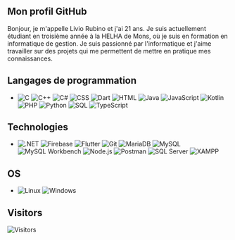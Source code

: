 ## Mon profil GitHub

Bonjour, je m'appelle Livio Rubino et j'ai 21 ans. Je suis actuellement étudiant en troisième année à la HELHA de Mons, où je suis en formation en informatique de gestion. Je suis passionné par l'informatique et j'aime travailler sur des projets qui me permettent de mettre en pratique mes connaissances.

## Langages de programmation

- ![C](https://img.shields.io/badge/-C-00599C?logo=c&logoColor=00599C&labelColor=000000) ![C++](https://img.shields.io/badge/-C%2B%2B-00599C?logo=c%2B%2B&logoColor=00599C&labelColor=000000) ![C#](https://img.shields.io/badge/-C%23-00599C?logo=c-sharp&logoColor=00599C&labelColor=000000) ![CSS](https://img.shields.io/badge/-CSS-1572B6?logo=css3&logoColor=1572B6&labelColor=000000) ![Dart](https://img.shields.io/badge/-Dart-00B4AB?logo=dart&logoColor=00B4AB&labelColor=000000) ![HTML](https://img.shields.io/badge/-HTML-E34F26?logo=html5&logoColor=E34F26&labelColor=000000) ![Java](https://img.shields.io/badge/-Java-007396?logo=java&logoColor=007396&labelColor=000000) ![JavaScript](https://img.shields.io/badge/-JavaScript-F7DF1E?logo=javascript&logoColor=F7DF1E&labelColor=000000) ![Kotlin](https://img.shields.io/badge/-Kotlin-F18E33?logo=kotlin&logoColor=F18E33&labelColor=000000) ![PHP](https://img.shields.io/badge/-PHP-4F5D95?logo=php&logoColor=4F5D95&labelColor=000000) ![Python](https://img.shields.io/badge/-Python-3776AB?logo=python&logoColor=3776AB&labelColor=000000) ![SQL](https://img.shields.io/badge/-SQL-1E90FF?logo=mysql&logoColor=1E90FF&labelColor=000000) ![TypeScript](https://img.shields.io/badge/-TypeScript-007ACC?logo=typescript&logoColor=007ACC&labelColor=000000)

## Technologies

- ![.NET](https://img.shields.io/badge/-.NET-0072C6?logo=.net&logoColor=0072C6&labelColor=000000) ![Firebase](https://img.shields.io/badge/-Firebase-FFCA28?logo=firebase&logoColor=FFCA28&labelColor=000000) ![Flutter](https://img.shields.io/badge/-Flutter-02569B?logo=flutter&logoColor=02569B&labelColor=000000) ![Git](https://img.shields.io/badge/-Git-F05032?logo=git&logoColor=F05032&labelColor=000000) ![MariaDB](https://img.shields.io/badge/-MariaDB-4479A1?logo=mariadb&logoColor=4479A1&labelColor=000000) ![MySQL](https://img.shields.io/badge/-MySQL-4479A1?logo=mysql&logoColor=4479A1&labelColor=000000) ![MySQL Workbench](https://img.shields.io/badge/-MySQL%20Workbench-4479A1?logo=mysql&logoColor=4479A1&labelColor=000000) ![Node.js](https://img.shields.io/badge/-Node.js-339933?logo=node.js&logoColor=339933&labelColor=000000) ![Postman](https://img.shields.io/badge/-Postman-FECE44?logo=postman&logoColor=FECE44&labelColor=000000) ![SQL Server](https://img.shields.io/badge/-SQL%20Server-CC2927?logo=microsoft-sql-server&logoColor=CC2927&labelColor=000000) ![XAMPP](https://img.shields.io/badge/-XAMPP-FECE44?logo=xampp&logoColor=FECE44&labelColor=000000)

## OS

- ![Linux](https://img.shields.io/badge/-Linux-FCC624?logo=linux&logoColor=FCC624&labelColor=000000) ![Windows](https://img.shields.io/badge/-Windows-0078D6?logo=windows&logoColor=0078D6&labelColor=000000)

## Visitors
![Visitors](https://api.visitorbadge.io/api/visitors?path=https%3A%2F%2Fgithub.com%2FWarKyseSs%2FWarKyseSs&label=Visitors&countColor=%23263759&style=flat)
